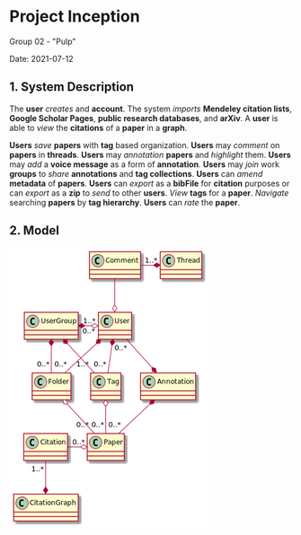 
# Project Inception

Group 02 - "Pulp"

Date: 2021-07-12

## 1. System Description

The **user** _creates_ and **account**. The system _imports_ **Mendeley citation lists**, **Google Scholar Pages**, **public research databases**, and **arXiv**. A **user** is able to _view_ the **citations** of a **paper** in a **graph**.

**Users** _save_ **papers** with **tag** based organization.
**Users** may _comment_ on **papers** in **threads**.
**Users** may _annotation_ **papers** and _highlight_ them.
**Users** may _add_ a **voice message** as a form of **annotation**.
**Users** may _join_ work **groups** to _share_ **annotations** and **tag collections**.
**Users** can _amend_ **metadata** of **papers**.
**Users** can _export_ as a **bibFile** for **citation** purposes or can _export_ as a **zip** to _send_ to other **users**.
_View_ **tags** for a **paper**.
_Navigate_ searching **papers** by **tag hierarchy**.
**Users** can _rate_ the **paper**.

## 2. Model
![](deliverable3/classDiagram.png)
